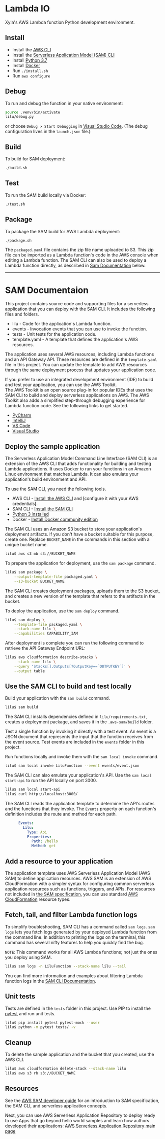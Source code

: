 # Lambda IO

Xyla's AWS Lambda function Python development environment.

## Install

- Install the [AWS CLI](https://docs.aws.amazon.com/cli/latest/userguide/cli-chap-install.html)
- Install the [Serverless Application Model (SAM) CLI](https://docs.aws.amazon.com/serverless-application-model/latest/developerguide/serverless-sam-cli-install.html)
- Install [Python 3.7](https://www.python.org)
- Install [Docker](https://docs.docker.com/)
- Run `./install.sh`
- Run `aws configure`

## Debug

To run and debug the function in your native environment:

```bash
source .venv/bin/activate
lilu/debug.py
```

or choose `Debug > Start Debugging` in [Visual Studio Code](https://code.visualstudio.com/). (The debug configuration lives in the `launch.json` file.)

## Build

To build for SAM deployment:

```bash
./build.sh
```

## Test

To run the SAM build locally via Docker:

```bash
./test.sh
```

## Package

To package the SAM build for AWS Lambda deployment:

```bash
./package.sh
```

The `packaged.yaml` file contains the zip file name uploaded to S3. This zip file can be imported as a Lambda function's code in the AWS console when editing a Lambda function. The SAM CLI can also be used to deploy a Lambda function directly, as described in [Sam Documentation](#deploy-the-sample-application) below.

---

# SAM Documentaion

This project contains source code and supporting files for a serverless application that you can deploy with the SAM CLI. It includes the following files and folders.

- lilu - Code for the application's Lambda function.
- events - Invocation events that you can use to invoke the function.
- tests - Unit tests for the application code. 
- template.yaml - A template that defines the application's AWS resources.

The application uses several AWS resources, including Lambda functions and an API Gateway API. These resources are defined in the `template.yaml` file in this project. You can update the template to add AWS resources through the same deployment process that updates your application code.

If you prefer to use an integrated development environment (IDE) to build and test your application, you can use the AWS Toolkit.  
The AWS Toolkit is an open source plug-in for popular IDEs that uses the SAM CLI to build and deploy serverless applications on AWS. The AWS Toolkit also adds a simplified step-through debugging experience for Lambda function code. See the following links to get started.

* [PyCharm](https://docs.aws.amazon.com/toolkit-for-jetbrains/latest/userguide/welcome.html)
* [IntelliJ](https://docs.aws.amazon.com/toolkit-for-jetbrains/latest/userguide/welcome.html)
* [VS Code](https://docs.aws.amazon.com/toolkit-for-vscode/latest/userguide/welcome.html)
* [Visual Studio](https://docs.aws.amazon.com/toolkit-for-visual-studio/latest/user-guide/welcome.html)

## Deploy the sample application

The Serverless Application Model Command Line Interface (SAM CLI) is an extension of the AWS CLI that adds functionality for building and testing Lambda applications. It uses Docker to run your functions in an Amazon Linux environment that matches Lambda. It can also emulate your application's build environment and API.

To use the SAM CLI, you need the following tools.

* AWS CLI - [Install the AWS CLI](https://docs.aws.amazon.com/cli/latest/userguide/cli-chap-install.html) and [configure it with your AWS credentials].
* SAM CLI - [Install the SAM CLI](https://docs.aws.amazon.com/serverless-application-model/latest/developerguide/serverless-sam-cli-install.html)
* [Python 3 installed](https://www.python.org/downloads/)
* Docker - [Install Docker community edition](https://hub.docker.com/search/?type=edition&offering=community)

The SAM CLI uses an Amazon S3 bucket to store your application's deployment artifacts. If you don't have a bucket suitable for this purpose, create one. Replace `BUCKET_NAME` in the commands in this section with a unique bucket name.

```bash
lilu$ aws s3 mb s3://BUCKET_NAME
```

To prepare the application for deployment, use the `sam package` command.

```bash
lilu$ sam package \
    --output-template-file packaged.yaml \
    --s3-bucket BUCKET_NAME
```

The SAM CLI creates deployment packages, uploads them to the S3 bucket, and creates a new version of the template that refers to the artifacts in the bucket. 

To deploy the application, use the `sam deploy` command.

```bash
lilu$ sam deploy \
    --template-file packaged.yaml \
    --stack-name lilu \
    --capabilities CAPABILITY_IAM
```

After deployment is complete you can run the following command to retrieve the API Gateway Endpoint URL:

```bash
lilu$ aws cloudformation describe-stacks \
    --stack-name lilu \
    --query 'Stacks[].Outputs[?OutputKey==`OUTPUTKEY`]' \
    --output table
``` 

## Use the SAM CLI to build and test locally

Build your application with the `sam build` command.

```bash
lilu$ sam build
```

The SAM CLI installs dependencies defined in `lilu/requirements.txt`, creates a deployment package, and saves it in the `.aws-sam/build` folder.

Test a single function by invoking it directly with a test event. An event is a JSON document that represents the input that the function receives from the event source. Test events are included in the `events` folder in this project.

Run functions locally and invoke them with the `sam local invoke` command.

```bash
lilu$ sam local invoke LiluFunction --event events/event.json
```

The SAM CLI can also emulate your application's API. Use the `sam local start-api` to run the API locally on port 3000.

```bash
lilu$ sam local start-api
lilu$ curl http://localhost:3000/
```

The SAM CLI reads the application template to determine the API's routes and the functions that they invoke. The `Events` property on each function's definition includes the route and method for each path.

```yaml
      Events:
        Lilu:
          Type: Api
          Properties:
            Path: /hello
            Method: get
```

## Add a resource to your application
The application template uses AWS Serverless Application Model (AWS SAM) to define application resources. AWS SAM is an extension of AWS CloudFormation with a simpler syntax for configuring common serverless application resources such as functions, triggers, and APIs. For resources not included in [the SAM specification](https://github.com/awslabs/serverless-application-model/blob/master/versions/2016-10-31.md), you can use standard [AWS CloudFormation](https://docs.aws.amazon.com/AWSCloudFormation/latest/UserGuide/aws-template-resource-type-ref.html) resource types.

## Fetch, tail, and filter Lambda function logs

To simplify troubleshooting, SAM CLI has a command called `sam logs`. `sam logs` lets you fetch logs generated by your deployed Lambda function from the command line. In addition to printing the logs on the terminal, this command has several nifty features to help you quickly find the bug.

`NOTE`: This command works for all AWS Lambda functions; not just the ones you deploy using SAM.

```bash
lilu$ sam logs -n LiluFunction --stack-name lilu --tail
```

You can find more information and examples about filtering Lambda function logs in the [SAM CLI Documentation](https://docs.aws.amazon.com/serverless-application-model/latest/developerguide/serverless-sam-cli-logging.html).

## Unit tests

Tests are defined in the `tests` folder in this project. Use PIP to install the [pytest](https://docs.pytest.org/en/latest/) and run unit tests.

```bash
lilu$ pip install pytest pytest-mock --user
lilu$ python -m pytest tests/ -v
```

## Cleanup

To delete the sample application and the bucket that you created, use the AWS CLI.

```bash
lilu$ aws cloudformation delete-stack --stack-name lilu
lilu$ aws s3 rb s3://BUCKET_NAME
```

## Resources

See the [AWS SAM developer guide](https://docs.aws.amazon.com/serverless-application-model/latest/developerguide/what-is-sam.html) for an introduction to SAM specification, the SAM CLI, and serverless application concepts.

Next, you can use AWS Serverless Application Repository to deploy ready to use Apps that go beyond hello world samples and learn how authors developed their applications: [AWS Serverless Application Repository main page](https://aws.amazon.com/serverless/serverlessrepo/)
